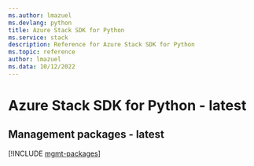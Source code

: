 ```yaml
---
ms.author: lmazuel
ms.devlang: python
title: Azure Stack SDK for Python
ms.service: stack
description: Reference for Azure Stack SDK for Python
ms.topic: reference
author: lmazuel
ms.data: 10/12/2022
---
```

# Azure Stack SDK for Python - latest

## Management packages - latest
[!INCLUDE [mgmt-packages](stack-mgmt-index.md)]